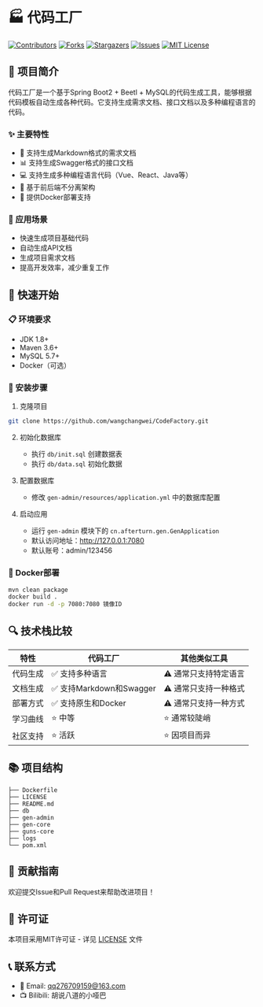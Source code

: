 # 🏭 代码工厂

[![Contributors][contributors-shield]][contributors-url]
[![Forks][forks-shield]][forks-url]
[![Stargazers][stars-shield]][stars-url]
[![Issues][issues-shield]][issues-url]
[![MIT License][license-shield]][license-url]

## 🚀 项目简介

代码工厂是一个基于Spring Boot2 + Beetl + MySQL的代码生成工具，能够根据代码模板自动生成各种代码。它支持生成需求文档、接口文档以及多种编程语言的代码。

### ✨ 主要特性

- 📝 支持生成Markdown格式的需求文档
- 📊 支持生成Swagger格式的接口文档
- 💻 支持生成多种编程语言代码（Vue、React、Java等）
- 🎨 基于前后端不分离架构
- 🔧 提供Docker部署支持

### 🎯 应用场景

- 快速生成项目基础代码
- 自动生成API文档
- 生成项目需求文档
- 提高开发效率，减少重复工作

## 🚀 快速开始

### 📋 环境要求

- JDK 1.8+
- Maven 3.6+
- MySQL 5.7+
- Docker（可选）

### 🔧 安装步骤

1. 克隆项目
```bash
git clone https://github.com/wangchangwei/CodeFactory.git
```

2. 初始化数据库
   - 执行 `db/init.sql` 创建数据表
   - 执行 `db/data.sql` 初始化数据

3. 配置数据库
   - 修改 `gen-admin/resources/application.yml` 中的数据库配置

4. 启动应用
   - 运行 `gen-admin` 模块下的 `cn.afterturn.gen.GenApplication`
   - 默认访问地址：http://127.0.0.1:7080
   - 默认账号：admin/123456

### 🐳 Docker部署

```bash
mvn clean package
docker build .
docker run -d -p 7080:7080 镜像ID
```

## 🔍 技术栈比较

| 特性 | 代码工厂 | 其他类似工具 |
|------|---------|------------|
| 代码生成 | ✅ 支持多种语言 | ⚠️ 通常只支持特定语言 |
| 文档生成 | ✅ 支持Markdown和Swagger | ⚠️ 通常只支持一种格式 |
| 部署方式 | ✅ 支持原生和Docker | ⚠️ 通常只支持一种方式 |
| 学习曲线 | ⭐ 中等 | ⭐ 通常较陡峭 |
| 社区支持 | ⭐ 活跃 | ⭐ 因项目而异 |

## 📚 项目结构

```
├── Dockerfile
├── LICENSE
├── README.md
├── db
├── gen-admin
├── gen-core
├── guns-core
├── logs
└── pom.xml
```

## 🤝 贡献指南

欢迎提交Issue和Pull Request来帮助改进项目！

## 📄 许可证

本项目采用MIT许可证 - 详见 [LICENSE](LICENSE) 文件

## 📞 联系方式

- 📧 Email: qq276709159@163.com
- 📺 Bilibili: 胡说八道的小哑巴

<!-- links -->
[contributors-shield]: https://img.shields.io/github/contributors/wangchangwei/CodeFactory.svg?style=flat-square
[contributors-url]: https://github.com/wangchangwei/CodeFactory/graphs/contributors
[forks-shield]: https://img.shields.io/github/forks/wangchangwei/CodeFactory.svg?style=flat-square
[forks-url]: https://github.com/wangchangwei/CodeFactory/network/members
[stars-shield]: https://img.shields.io/github/stars/wangchangwei/CodeFactory.svg?style=flat-square
[stars-url]: https://github.com/wangchangwei/CodeFactory/stargazers
[issues-shield]: https://img.shields.io/github/issues/wangchangwei/CodeFactory.svg?style=flat-square
[issues-url]: https://img.shields.io/github/issues/wangchangwei/CodeFactory.svg
[license-shield]: https://img.shields.io/github/license/wangchangwei/CodeFactory.svg?style=flat-square
[license-url]: https://github.com/wangchangwei/CodeFactory/blob/master/LICENSE.txt 

